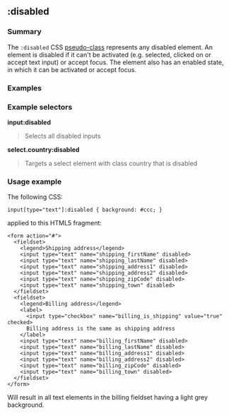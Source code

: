 ## :disabled

### Summary

The `:disabled` CSS [pseudo-class][0] represents any disabled element. An element is disabled if it can't be activated (e.g. selected, clicked on or accept text input) or accept focus. The element also has an enabled state, in which it can be activated or accept focus.

### Examples

### Example selectors

**input:disabled**

> Selects all disabled inputs

**select.country:disabled**

> Targets a select element with class country that is disabled

### Usage example

The following CSS:

    input[type="text"]:disabled { background: #ccc; }
    

applied to this HTML5 fragment:

    <form action="#">
      <fieldset>
        <legend>Shipping address</legend>
        <input type="text" name="shipping_firstName" disabled>
        <input type="text" name="shipping_lastName" disabled>
        <input type="text" name="shipping_address1" disabled>
        <input type="text" name="shipping_address2" disabled>
        <input type="text" name="shipping_zipCode" disabled>
        <input type="text" name="shipping_town" disabled>
      </fieldset>
      <fieldset>
        <legend>Billing address</legend>
        <label>
          <input type="checkbox" name="billing_is_shipping" value="true" checked> 
          Billing address is the same as shipping address
        </label>
        <input type="text" name="billing_firstName" disabled>
        <input type="text" name="billing_lastName" disabled>
        <input type="text" name="billing_address1" disabled>
        <input type="text" name="billing_address2" disabled>
        <input type="text" name="billing_zipCode" disabled>
        <input type="text" name="billing_town" disabled>
      </fieldset>
    </form>
    

Will result in all text elements in the billing fieldset having a light grey background.


[0]: https://developer.mozilla.org/en/CSS/Pseudo-classes "Pseudo-classes"